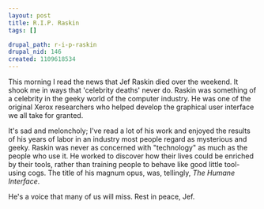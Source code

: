 ```yaml
--- 
layout: post
title: R.I.P. Raskin
tags: []

drupal_path: r-i-p-raskin
drupal_nid: 146
created: 1109618534
---
```

This morning I read the news that Jef Raskin died over the weekend. It shook me in ways that  'celebrity deaths' never do. Raskin was something of a celebrity in the geeky world of the computer industry. He was one of the original Xerox researchers who helped develop the graphical user interface we all take for granted.

It's sad and meloncholy; I've read a lot of his work and enjoyed the results of his years of labor in an industry most people regard as mysterious and geeky. Raskin was never as concerned with "technology" as much as the people who use it. He worked to discover how their lives could be enriched by their tools, rather than training people to behave like good little tool-using cogs. The title of his magnum opus, was, tellingly, <em>The Humane Interface</em>.

He's a voice that many of us will miss. Rest in peace, Jef.
